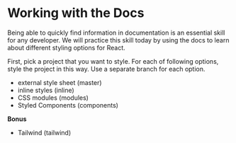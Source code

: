 # Working with the Docs

Being able to quickly find information in documentation is an essential skill for any developer.  We will practice this skill today by using the docs to learn about different styling options for React.

First, pick a project that you want to style. For each of following options, style the project in this way.  Use a separate branch for each option.
- external style sheet (master)
- inline styles (inline)
- CSS modules (modules)
- Styled Components (components)

**Bonus**
- Tailwind (tailwind)
